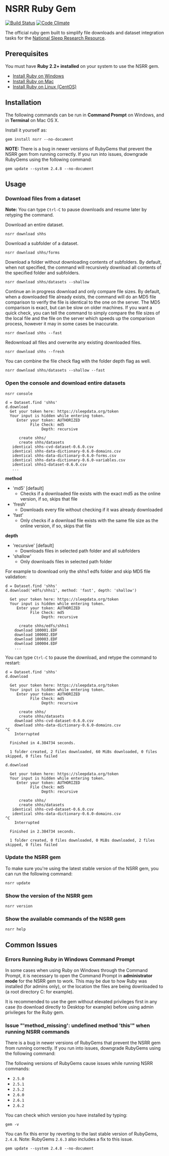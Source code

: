 # NSRR Ruby Gem

[![Build Status](https://travis-ci.org/nsrr/nsrr-gem.svg?branch=master)](https://travis-ci.org/nsrr/nsrr-gem)
[![Code Climate](https://codeclimate.com/github/nsrr/nsrr-gem/badges/gpa.svg)](https://codeclimate.com/github/nsrr/nsrr-gem)

The official ruby gem built to simplify file downloads and dataset integration tasks for the [National Sleep Research Resource](https://sleepdata.org).

## Prerequisites

You must have **Ruby 2.2+ installed** on your system to use the NSRR gem.

- [Install Ruby on Windows](https://github.com/remomueller/documentation/blob/master/windows/130-ruby.md)
- [Install Ruby on Mac](https://github.com/remomueller/documentation/blob/master/macos/130-install-rvm.md)
- [Install Ruby on Linux (CentOS)](https://github.com/remomueller/documentation/blob/master/centos/130-install-rvm.md)

## Installation

The following commands can be run in **Command Prompt** on Windows, and in **Terminal** on Mac OS X.

Install it yourself as:

```console
gem install nsrr --no-document
```

**NOTE:** There is a bug in newer versions of RubyGems that prevent the NSRR gem
from running correctly. If you run into issues, downgrade RubyGems using the
following command:

```console
gem update --system 2.4.8 --no-document
```

## Usage

### Download files from a dataset

**Note:** You can type `Ctrl-C` to pause downloads and resume later by retyping the command.

Download an entire dataset.

```console
nsrr download shhs
```

Download a subfolder of a dataset.

```console
nsrr download shhs/forms
```

Download a folder without downloading contents of subfolders. By default, when not specified, the command will recursively download all contents of the specified folder and subfolders.

```console
nsrr download shhs/datasets --shallow
```

Continue an in progress download and only compare file sizes. By default, when a downloaded file already exists, the command will do an MD5 file comparison to verify the file is identical to the one on the server. The MD5 comparison is exact, but can be slow on older machines. If you want a quick check, you can tell the command to simply compare the file sizes of the local file and the file on the server which speeds up the comparison process, however it may in some cases be inaccurate.

```console
nsrr download shhs --fast
```

Redownload all files and overwrite any existing downloaded files.

```console
nsrr download shhs --fresh
```

You can combine the file check flag with the folder depth flag as well.

```console
nsrr download shhs/datasets --shallow --fast
```

### Open the console and download entire datasets

```console
nsrr console
```

```
d = Dataset.find 'shhs'
d.download
  Get your token here: https://sleepdata.org/token
  Your input is hidden while entering token.
     Enter your token: AUTHORIZED
           File Check: md5
                Depth: recursive

      create shhs/
      create shhs/datasets
   identical shhs-cvd-dataset-0.6.0.csv
   identical shhs-data-dictionary-0.6.0-domains.csv
   identical shhs-data-dictionary-0.6.0-forms.csv
   identical shhs-data-dictionary-0.6.0-variables.csv
   identical shhs1-dataset-0.6.0.csv
   ...
```

**method**
  - 'md5' [default]
    - Checks if a downloaded file exists with the exact md5 as the online version, if so, skips that file
  - 'fresh'
    - Downloads every file without checking if it was already downloaded
  - 'fast'
    - Only checks if a download file exists with the same file size as the online version, if so, skips that file

**depth**
  - 'recursive' [default]
    - Downloads files in selected path folder and all subfolders
  - 'shallow'
    - Only downloads files in selected path folder

For example to download only the shhs1 edfs folder and skip MD5 file validation:

```
d = Dataset.find 'shhs'
d.download('edfs/shhs1', method: 'fast', depth: 'shallow')

  Get your token here: https://sleepdata.org/token
  Your input is hidden while entering token.
     Enter your token: AUTHORIZED
           File Check: md5
                Depth: recursive

      create shhs/edfs/shhs1
    download 100001.EDF
    download 100002.EDF
    download 100003.EDF
    download 100004.EDF
    ...
```

You can type `Ctrl-C` to pause the download, and retype the command to restart:

```
d = Dataset.find 'shhs'
d.download

  Get your token here: https://sleepdata.org/token
  Your input is hidden while entering token.
     Enter your token: AUTHORIZED
           File Check: md5
                Depth: recursive

      create shhs/
      create shhs/datasets
    download shhs-cvd-dataset-0.6.0.csv
    download shhs-data-dictionary-0.6.0-domains.csv
^C
    Interrupted

  Finished in 4.384734 seconds.

  1 folder created, 2 files downloaded, 60 MiBs downloaded, 0 files skipped, 0 files failed

d.download

  Get your token here: https://sleepdata.org/token
  Your input is hidden while entering token.
     Enter your token: AUTHORIZED
           File Check: md5
                Depth: recursive

      create shhs/
      create shhs/datasets
   identical shhs-cvd-dataset-0.6.0.csv
   identical shhs-data-dictionary-0.6.0-domains.csv
^C
    Interrupted

  Finished in 2.384734 seconds.

  1 folder created, 0 files downloaded, 0 MiBs downloaded, 2 files skipped, 0 files failed
```

### Update the NSRR gem

To make sure you're using the latest stable version of the NSRR gem, you can run the following command:

```console
nsrr update
```

### Show the version of the NSRR gem

```console
nsrr version
```

### Show the available commands of the NSRR gem

```console
nsrr help
```

## Common Issues

### Errors Running Ruby in Windows Command Prompt

In some cases when using Ruby on Windows through the Command Prompt, it is
necessary to open the Command Prompt in **administrator mode** for the NSRR gem
to work. This may be due to how Ruby was installed (for admins only), or the
location the files are being downloaded to (a root directory C: for example).

It is recommended to use the gem without elevated privileges first in any case
(to download directly to Desktop for example) before using admin privileges for
the Ruby gem.

### Issue "'method_missing': undefined method 'this'" when running NSRR commands

There is a bug in newer versions of RubyGems that prevent the NSRR gem
from running correctly. If you run into issues, downgrade RubyGems using the
following command:

The following versions of RubyGems cause issues while running NSRR commands:

- `2.5.0`
- `2.5.1`
- `2.5.2`
- `2.6.0`
- `2.6.1`
- `2.6.2`

You can check which version you have installed by typing:

```console
gem -v
```

You can fix this error by reverting to the last stable version of RubyGems,
`2.4.8`. Note: RubyGems `2.6.3` also includes a fix to this issue.

```console
gem update --system 2.4.8 --no-document
```

